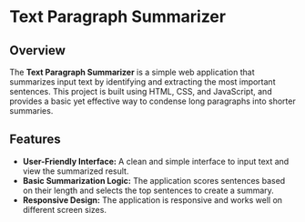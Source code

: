 # Text Paragraph Summarizer

## Overview

The **Text Paragraph Summarizer** is a simple web application that summarizes input text by identifying and extracting the most important sentences. This project is built using HTML, CSS, and JavaScript, and provides a basic yet effective way to condense long paragraphs into shorter summaries.

## Features

- **User-Friendly Interface:** A clean and simple interface to input text and view the summarized result.
- **Basic Summarization Logic:** The application scores sentences based on their length and selects the top sentences to create a summary.
- **Responsive Design:** The application is responsive and works well on different screen sizes.


